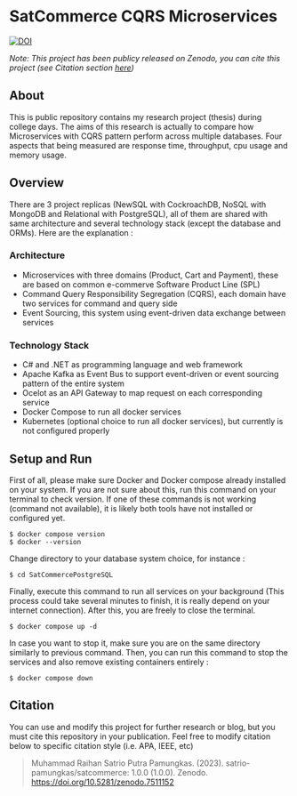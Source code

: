 # SatCommerce CQRS Microservices 
[![DOI](https://zenodo.org/badge/582193037.svg)](https://zenodo.org/badge/latestdoi/582193037)

*Note: This project has been publicy released on Zenodo, you can cite this project (see Citation section [here](https://github.com/satrio-pamungkas/satcommerce/edit/main/README.md#citation))*

## About
This is public repository contains my research project (thesis) during college days. The aims of this research is actually to compare how Microservices with CQRS pattern perform across multiple databases. Four aspects that being measured are response time, throughput, cpu usage and memory usage.

## Overview
There are 3 project replicas (NewSQL with CockroachDB, NoSQL with MongoDB and Relational with PostgreSQL), all of them are shared with same architecture and several technology stack (except the database and ORMs). Here are the explanation :
### Architecture
- Microservices with three domains (Product, Cart and Payment), these are based on common e-commerve Software Product Line (SPL)
- Command Query Responsibility Segregation (CQRS), each domain have two services for command and query side
- Event Sourcing, this system using event-driven data exchange between services
### Technology Stack
- C# and .NET as programming language and web framework
- Apache Kafka as Event Bus to support event-driven or event sourcing pattern of the entire system
- Ocelot as an API Gateway to map request on each corresponding service
- Docker Compose to run all docker services
- Kubernetes (optional choice to run all docker services), but currently is not configured properly

## Setup and Run
First of all, please make sure Docker and Docker compose already installed on your system. If you are not sure about this, run this command on your terminal to check version. If one of these commands is not working (command not available), it is likely both tools have not installed or configured yet.
```
$ docker compose version
$ docker --version
```
Change directory to your database system choice, for instance :
```
$ cd SatCommercePostgreSQL
```
Finally, execute this command to run all services on your background (This process could take several minutes to finish, it is really depend on your internet connection). After this, you are freely to close the terminal.
```
$ docker compose up -d
```
In case you want to stop it, make sure you are on the same directory similarly to previous command. Then, you can run this command to stop the services and also remove existing containers entirely :
```
$ docker compose down
```


## Citation
You can use and modify this project for further research or blog, but you must cite this repository in your publication. Feel free to modify citation below to specific citation style (i.e. APA, IEEE, etc)

> Muhammad Raihan Satrio Putra Pamungkas. (2023). satrio-pamungkas/satcommerce: 1.0.0 (1.0.0). Zenodo. https://doi.org/10.5281/zenodo.7511152

